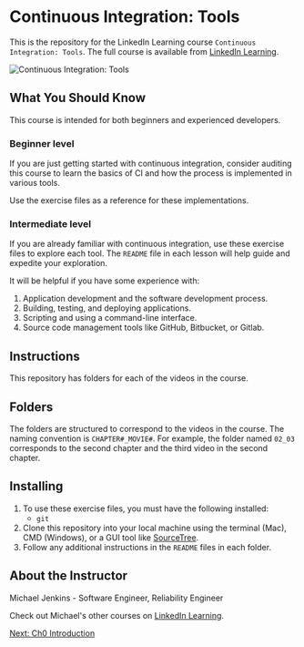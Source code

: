 # Continuous Integration: Tools
This is the repository for the LinkedIn Learning course `Continuous Integration: Tools`.  The full course is available from [LinkedIn Learning][lil-course-url].

![Continuous Integration: Tools][lil-thumbnail-url]

## What You Should Know
This course is intended for both beginners and experienced developers.

### Beginner level
If you are just getting started with continuous integration, consider auditing this course to learn the basics of CI and how the process is implemented in various tools.

Use the exercise files as a reference for these implementations.

### Intermediate level
If you are already familiar with continuous integration, use these exercise files to explore each tool.  The `README` file in each lesson will help guide and expedite your exploration.

It will be helpful if you have some experience with:

1. Application development and the software development process.
2. Building, testing, and deploying applications.
3. Scripting and using a command-line interface.
4. Source code management tools like GitHub, Bitbucket, or Gitlab.

## Instructions
This repository has folders for each of the videos in the course.

## Folders
The folders are structured to correspond to the videos in the course. The naming convention is `CHAPTER#_MOVIE#`. For example, the folder named `02_03` corresponds to the second chapter and the third video in the second chapter.

## Installing
1. To use these exercise files, you must have the following installed:
	- `git`
1. Clone this repository into your local machine using the terminal (Mac), CMD (Windows), or a GUI tool like [SourceTree](https://www.sourcetreeapp.com/).
3. Follow any additional instructions in the `README` files in each folder.

## About the Instructor
Michael Jenkins - Software Engineer, Reliability Engineer

Check out Michael's other courses on [LinkedIn Learning](https://www.linkedin.com/learning/instructors/michael-jenkins).

[0]: # (Replace these placeholder URLs with actual course URLs)

[lil-course-url]: https://www.linkedin.com/learning/
[lil-thumbnail-url]: https://placehold.co/600x400/EEE/31343C

[Next: Ch0 Introduction](./ch0_introduction/README.md)
